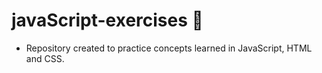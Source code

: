 # javaScript-exercises :orange_heart:
- Repository created to practice concepts learned in JavaScript, HTML and CSS.
